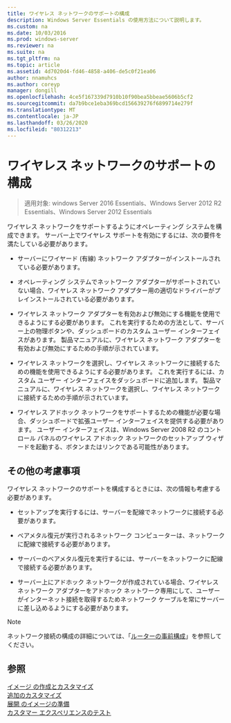 ```yaml
---
title: ワイヤレス ネットワークのサポートの構成
description: Windows Server Essentials の使用方法について説明します。
ms.custom: na
ms.date: 10/03/2016
ms.prod: windows-server
ms.reviewer: na
ms.suite: na
ms.tgt_pltfrm: na
ms.topic: article
ms.assetid: 4d7020d4-fd46-4858-a406-de5c0f21ea06
author: nnamuhcs
ms.author: coreyp
manager: dongill
ms.openlocfilehash: 4ce5f167339d7910b10f90bea5bbeae5606b5cf2
ms.sourcegitcommit: da7b9bce1eba369bcd156639276f6899714e279f
ms.translationtype: MT
ms.contentlocale: ja-JP
ms.lasthandoff: 03/26/2020
ms.locfileid: "80312213"
---
```

# <a name="configure-support-for-a-wireless-network"></a>ワイヤレス ネットワークのサポートの構成

>適用対象: windows Server 2016 Essentials、Windows Server 2012 R2 Essentials、Windows Server 2012 Essentials

ワイヤレス ネットワークをサポートするようにオペレーティング システムを構成できます。 サーバー上でワイヤレス サポートを有効にするには、次の要件を満たしている必要があります。  
  
-   サーバーにワイヤード (有線) ネットワーク アダプターがインストールされている必要があります。  
  
-   オペレーティング システムでネットワーク アダプターがサポートされていない場合、ワイヤレス ネットワーク アダプター用の適切なドライバーがプレインストールされている必要があります。  
  
-   ワイヤレス ネットワーク アダプターを有効および無効にする機能を使用できるようにする必要があります。 これを実行するための方法として、サーバー上の物理ボタンや、ダッシュボードのカスタム ユーザー インターフェイスがあります。 製品マニュアルに、ワイヤレス ネットワーク アダプターを有効および無効にするための手順が示されています。  
  
-   ワイヤレス ネットワークを選択し、ワイヤレス ネットワークに接続するための機能を使用できるようにする必要があります。 これを実行するには、カスタム ユーザー インターフェイスをダッシュボードに追加します。 製品マニュアルに、ワイヤレス ネットワークを選択し、ワイヤレス ネットワークに接続するための手順が示されています。  
  
-   ワイヤレス アドホック ネットワークをサポートするための機能が必要な場合、ダッシュボードで拡張ユーザー インターフェイスを提供する必要があります。 ユーザー インターフェイスは、Windows Server 2008 R2 のコントロール パネルのワイヤレス アドホック ネットワークのセットアップ ウィザードを起動する、ボタンまたはリンクである可能性があります。  
  
## <a name="additional-considerations"></a>その他の考慮事項  
 ワイヤレス ネットワークのサポートを構成するときには、次の情報も考慮する必要があります。  
  
-   セットアップを実行するには、サーバーを配線でネットワークに接続する必要があります。  
  
-   ベアメタル復元が実行されるネットワーク コンピューターは、ネットワークに配線で接続する必要があります。  
  
-   サーバーのベアメタル復元を実行するには、サーバーをネットワークに配線で接続する必要があります。  
  
-   サーバー上にアドホック ネットワークが作成されている場合、ワイヤレス ネットワーク アダプターをアドホック ネットワーク専用にして、ユーザーがインターネット接続を取得するためネットワーク ケーブルを常にサーバーに差し込めるようにする必要があります。  
  
> [!NOTE]
>  ネットワーク接続の構成の詳細については、「[ルーターの事前構成](Preconfiguring-a-Router.md)」を参照してください。  
  
## <a name="see-also"></a>参照  
 [イメージ  の作成とカスタマイズ](Creating-and-Customizing-the-Image.md)  
 [追加のカスタマイズ](Additional-Customizations.md)   
 [展開  のイメージの準備](Preparing-the-Image-for-Deployment.md)  
 [カスタマー エクスペリエンスのテスト](Testing-the-Customer-Experience.md)